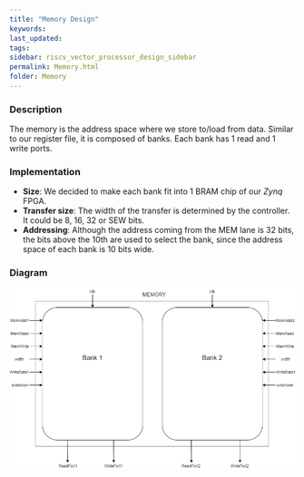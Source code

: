 ```yaml
---
title: "Memory Design"
keywords: 
last_updated: 
tags: 
sidebar: riscv_vector_processor_design_sidebar
permalink: Memory.html
folder: Memory
---
```


### Description

The memory is the address space where we store to/load from data. Similar to our register file, it is composed of banks. Each bank has 1 read and 1 write ports.

### Implementation

- **Size**: We decided to make each bank fit into 1 BRAM chip of our *Zynq* FPGA.
- **Transfer size**: The width of the transfer is determined by the controller. It could be 8, 16, 32 or SEW bits.
- **Addressing**: Although the address coming from the MEM lane is 32 bits, the bits above the 10th are used to select the bank, since the address space of each bank is 10 bits wide.

### Diagram

![Memory](../../images/Memory.png)